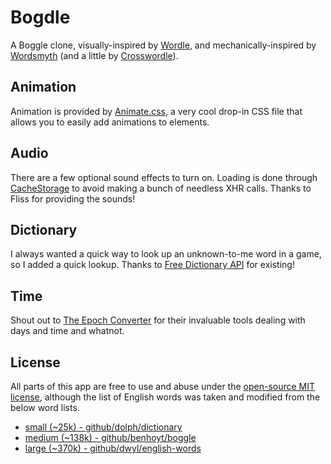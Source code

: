 # Bogdle

A Boggle clone, visually-inspired by [Wordle](https://nytimes.com/games/wordle), and mechanically-inspired by [Wordsmyth](https://apps.apple.com/us/app/wordsmyth-a-daily-word-game/id1534959553) (and a little by [Crosswordle](https://crosswordle.vercel.app)).

## Animation

Animation is provided by [Animate.css](https://animate.style), a very cool drop-in CSS file that allows you to easily add animations to elements.

## Audio

There are a few optional sound effects to turn on. Loading is done through [CacheStorage](https://developer.mozilla.org/en-US/docs/Web/API/CacheStorage) to avoid making a bunch of needless XHR calls. Thanks to Fliss for providing the sounds!

## Dictionary

I always wanted a quick way to look up an unknown-to-me word in a game, so I added a quick lookup. Thanks to [Free Dictionary API](https://api.dictionaryapi.dev) for existing!

## Time

Shout out to [The Epoch Converter](https://www.epochconverter.com) for their invaluable tools dealing with days and time and whatnot.

## License

All parts of this app are free to use and abuse under the [open-source MIT license](LICENSE.md), although the list of English words was taken and modified from the below word lists.

* [small (~25k) - github/dolph/dictionary](https://raw.githubusercontent.com/dolph/dictionary/master/popular.txt)
* [medium (~138k) - github/benhoyt/boggle](https://raw.githubusercontent.com/benhoyt/boggle/master/word-list.txt)
* [large (~370k) - github/dwyl/english-words](https://raw.githubusercontent.com/dwyl/english-words/master/words_alpha.txt)

